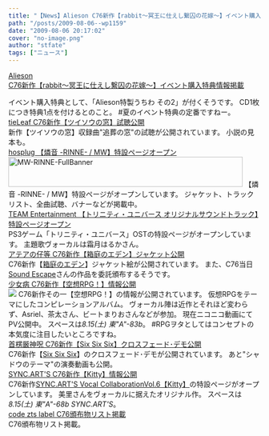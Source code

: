 ```yaml
---
title: "【News】Alieson C76新作【rabbit～冥王に仕えし繋囚の花嫁～】イベント購入特典情報掲載"
path: "/posts/2009-08-06--wp1159"
date: "2009-08-06 20:17:02"
cover: "no-image.png"
author: "stfate"
tags: ["ニュース"]
---
```


<style type="text/css">
<!--
p {white-space: pre-wrap};
-->
</style>

<a class="topics" href="http://www.alieson.net/html/" target="_blank">Alieson C76新作【rabbit～冥王に仕えし繋囚の花嫁～】イベント購入特典情報掲載</a>
<div class="news">イベント購入特典として、「Alieson特製うちわ その2」が付くそうです。
CD1枚につき特典1点を付けるとのこと。
#夏のイベント特典の定番ですねー。</div>
<a class="topics" href="http://tieleaf.net/event/c76.html" target="_blank">tieLeaf C76新作【ツイソウの窓】試聴公開</a>
<div class="news">新作【ツイソウの窓】収録曲"追葬の窓"の試聴が公開されています。
小説の見本も。</div>
<a class="topics" href="http://www.hosplug.com/" target="_blank">hosplug 【燐音 -RINNE- / MW】特設ページオープン</a>
<div class="news"><a href="http://www.hosplug.com/works/mw/mw1.html" target="_blank"><img src="http://www.hosplug.com/works/mw/images/MW-RINNE-FullBanner.jpg" alt="MW-RINNE-FullBanner" width="468" height="60" /></a>
【燐音 -RINNE- / MW】特設ページがオープンしています。
ジャケット、トラックリスト、全曲試聴、バナーなどが掲載中。</div>
<a class="topics" href="http://www.team-e.co.jp/sp/trinity/" target="_blank">TEAM Entertainment 【トリニティ・ユニバース オリジナルサウンドトラック】特設ページオープン</a>
<div class="news">PS3ゲーム「トリニティ・ユニバース」OSTの特設ページがオープンしています。
主題歌ヴォーカルは霜月はるかさん。</div>
<a class="topics" href="http://atea.main.jp/" target="_blank">アテアの仔等 C76新作【箱庭のエデン】ジャケット公開</a>
<div class="news">C76新作【<a href="http://atea.main.jp/eden/index.html" target="_blank">箱庭のエデン</a>】ジャケット絵が公開されています。
また、C76当日<a href="http://sound.jp/soundescape/" target="_blank">Sound Escape</a>さんの作品を委託頒布するそうです。</div>
<a class="topics" href="http://www.girldisease.com/" target="_blank">少女病 C76新作【空想RPG！】情報公開</a>
<div class="news"><a href="http://www.girldisease.com/" target="_blank"><img src="http://stfate.net/img/rpg_lbn.jpg" class="image" /></a>
C76新作その一【空想RPG！】の情報が公開されています。
仮想RPGをテーマにしたコンピレーションアルバム。
ヴォーカル陣は近作とそれほど変わらず、Asriel、茶太さん、ビートまりおさんなどが参加。
現在ニコニコ動画にてPV公開中。
スペースは<em>8.15(土) 東"A"-83b</em>。
#RPGヲタとしてはコンセプトの本気度に注目したいところですね。</div>
<a class="topics" href="http://www.human-bbq.com/" target="_blank">首楞厳神呪 C76新作【Six Six Six】クロスフェード･デモ公開</a>
<div class="news">C76新作【<a href="http://www.human-bbq.com/666.html" target="_blank">Six Six Six</a>】のクロスフェード･デモが公開されています。
あと"シャドウのテーマ"の演奏動画も公開。</div>
<a class="topics" href="http://syncarts.jp/" target="_blank">SYNC.ART'S C76新作【Kitty】情報公開</a>
<div class="news">C76新作<a href="http://syncarts.jp/sp/sacd4006/index.html" target="_blank">SYNC.ART'S Vocal CollaborationVol.6【Kitty】</a>の特設ページがオープンしています。
美里さんをヴォーカルに据えたオリジナル作。
スペースは<em>8.15(土) 東"A"-68b SYNC.ART'S</em>。</div>
<a class="topics" href="http://www.codeztslabel.com/" target="_blank">code zts label C76頒布物リスト掲載</a>
<div class="news">C76頒布物リスト掲載。</div>

